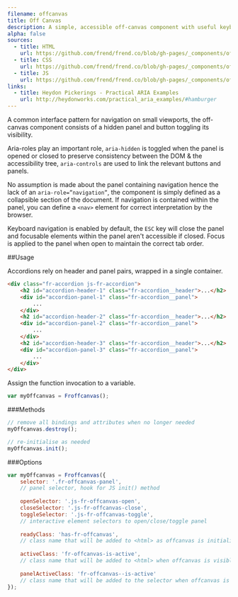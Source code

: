 ```yaml
---
filename: offcanvas
title: Off Canvas
description: A simple, accessible off-canvas component with useful keyboard events and meaningful markup.
alpha: false
sources:
  - title: HTML
    url: https://github.com/frend/frend.co/blob/gh-pages/_components/offcanvas/offcanvas.html
  - title: CSS
    url: https://github.com/frend/frend.co/blob/gh-pages/_components/offcanvas/offcanvas.css
  - title: JS
    url: https://github.com/frend/frend.co/blob/gh-pages/_components/offcanvas/offcanvas.js
links:
  - title: Heydon Pickerings - Practical ARIA Examples
    url: http://heydonworks.com/practical_aria_examples/#hamburger
---
```


A common interface pattern for navigation on small viewports, the off-canvas component consists of a hidden panel and button toggling its visibility.

Aria-roles play an important role, `aria-hidden` is toggled when the panel is opened or closed to preserve consistency between the DOM & the accessibility tree, `aria-controls` are used to link the relevant buttons and panels.

No assumption is made about the panel containing navigation hence the lack of an `aria-role=”navigation”`, the component is simply defined as a collapsible section of the document. If navigation is contained within the panel, you can define a `<nav>` element for correct interpretation by the browser.

Keyboard navigation is enabled by default, the `ESC` key will close the panel and focusable elements within the panel aren't accessible if closed. Focus is applied to the panel when open to maintain the correct tab order.


##Usage

Accordions rely on header and panel pairs, wrapped in a single container.

~~~ html
<div class="fr-accordion js-fr-accordion">
	<h2 id="accordion-header-1" class="fr-accordion__header">...</h2>	
	<div id="accordion-panel-1" class="fr-accordion__panel">
		...
	</div>
	<h2 id="accordion-header-2" class="fr-accordion__header">...</h2>	
	<div id="accordion-panel-2" class="fr-accordion__panel">
		...
	</div>
	<h2 id="accordion-header-3" class="fr-accordion__header">...</h2>	
	<div id="accordion-panel-3" class="fr-accordion__panel">
		...
	</div>
</div>
~~~

Assign the function invocation to a variable.

~~~ js
var myOffcanvas = Froffcanvas();
~~~

###Methods

~~~ js
// remove all bindings and attributes when no longer needed
myOffcanvas.destroy();

// re-initialise as needed
myOffcanvas.init();
~~~

###Options

~~~ js
var myOffcanvas = Froffcanvas({
	selector: '.fr-offcanvas-panel',
	// panel selector, hook for JS init() method
	
	openSelector: '.js-fr-offcanvas-open',
	closeSelector: '.js-fr-offcanvas-close',
	toggleSelector: '.js-fr-offcanvas-toggle',
	// interactive element selectors to open/close/toggle panel
	
	readyClass: 'has-fr-offcanvas',
	// class name that will be added to <html> as offcanvas is initialised
	
	activeClass: 'fr-offcanvas-is-active',
	// class name that will be added to <html> when offcanvas is visible
	
	panelActiveClass: 'fr-offcanvas--is-active'
	// class name that will be added to the selector when offcanvas is visible
});
~~~
